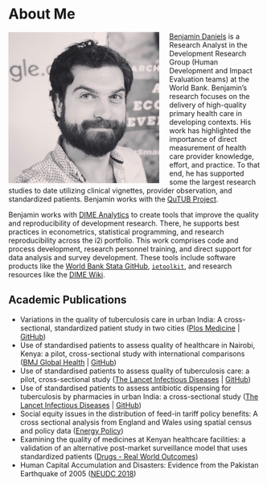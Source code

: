 # About Me

<img src="/img/profile.jpeg" alt="" style="width: 300px; float: left; margin-right: 20px;"/>

[Benjamin Daniels](https://scholar.google.com/citations?user=bExwzN4AAAAJ&hl=en) is a Research Analyst in the Development Research Group (Human Development and Impact Evaluation teams) at the World Bank. Benjamin’s research focuses on the delivery of high-quality primary health care in developing contexts. His work has highlighted the importance of direct measurement of health care provider knowledge, effort, and practice. To that end, he has supported some the largest research studies to date utilizing clinical vignettes, provider observation, and standardized patients. Benjamin works with the [QuTUB Project](https://www.qutubproject.org/).

Benjamin works with [DIME Analytics](http://www.worldbank.org/en/research/dime/DIME-Analytics) to create tools that improve the quality and reproducibility of development research. There, he supports best practices in econometrics, statistical programming, and research reproducibility across the i2i portfolio. This work comprises code and process development, research personnel training, and direct support for data analysis and survey development. These tools include software products like the [World Bank Stata GitHub](http://worldbank.github.io/stata/), [`ietoolkit`](http://worldbank.github.io/ietoolkit/), and research resources like the [DIME Wiki](http://dimewiki.worldbank.org).

## Academic Publications

- Variations in the quality of tuberculosis care in urban India: A cross-sectional, standardized patient study in two cities ([Plos Medicine](https://doi.org/10.1371/journal.pmed.1002653) | [GitHub](https://github.com/qutubproject/plosmed2018))
- Use of standardised patients to assess quality of healthcare in Nairobi, Kenya: a pilot, cross-sectional study with international comparisons ([BMJ Global Health](http://gh.bmj.com/content/2/2/e000333) | [GitHub](http://gh.bmj.com/content/2/2/e000333))
- Use of standardised patients to assess quality of tuberculosis care: a pilot, cross-sectional study ([The Lancet Infectious Diseases](http://www.sciencedirect.com/science/article/pii/S1473309915000778) | [GitHub](https://www.github.com/qutubproject/lancetid2015))
- Use of standardised patients to assess antibiotic dispensing for tuberculosis by pharmacies in urban India: a cross-sectional study ([The Lancet Infectious Diseases](http://www.sciencedirect.com/science/article/pii/S1473309916302158) | [GitHub](https://www.github.com/qutubproject/lancetid2016))
- Social equity issues in the distribution of feed-in tariff policy benefits: A cross sectional analysis from England and Wales using spatial census and policy data ([Energy Policy](https://www.sciencedirect.com/science/article/pii/S0301421517301878))
- Examining the quality of medicines at Kenyan healthcare facilities: a validation of an alternative post-market surveillance model that uses standardized patients ([Drugs - Real World Outcomes](https://link.springer.com/article/10.1007/s40801-016-0100-7))
- Human Capital Accumulation and Disasters: Evidence from the Pakistan Earthquake of 2005 ([NEUDC 2018](http://barrett.dyson.cornell.edu/NEUDC/paper_120.pdf))
